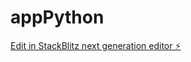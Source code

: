 # appPython

[Edit in StackBlitz next generation editor ⚡️](https://stackblitz.com/~/github.com/fmaciasFab/appPython)